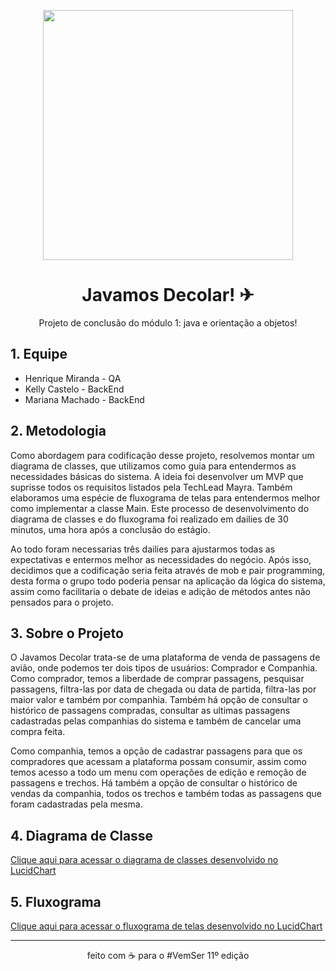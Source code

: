 <p align="center">
    <img src="https://i.imgur.com/Onf70eD.png" width="400">
</p>

<h1 align="center">Javamos Decolar! ✈</h1>
<p align="center">Projeto de conclusão do módulo 1: java e orientação a objetos!</p>

## 1. Equipe

- Henrique Miranda - QA
- Kelly Castelo - BackEnd
- Mariana Machado - BackEnd

## 2. Metodologia

Como abordagem para codificação desse projeto, resolvemos montar um diagrama de classes, 
que utilizamos como guia para entendermos as necessidades básicas do sistema. A ideia foi
desenvolver um MVP que suprisse todos os requisitos listados pela TechLead Mayra. Também elaboramos uma espécie 
de fluxograma de telas para entendermos melhor como implementar
a classe Main. Este processo de desenvolvimento do diagrama de classes e do fluxograma foi
realizado em dailies de 30 minutos, uma hora após a conclusão do estágio.

Ao todo foram necessarias três dailies para ajustarmos todas as expectativas e entermos melhor
as necessidades do negócio. Após isso, decidimos que a codificação seria feita através de mob e pair programming,
desta forma o grupo todo poderia pensar na aplicação da lógica do sistema, assim como facilitaria o debate de ideias e adição de
métodos antes não pensados para o projeto.

## 3. Sobre o Projeto

O Javamos Decolar trata-se de uma plataforma de venda de passagens de avião, onde podemos ter dois tipos de usuários: Comprador
e Companhia. Como comprador, temos a liberdade de comprar passagens, pesquisar passagens, filtra-las por data de chegada ou data
de partida, filtra-las por maior valor e também por companhia. Também há opção de consultar o histórico de passagens compradas,
consultar as ultimas passagens cadastradas pelas companhias do sistema e também de cancelar uma compra feita.

Como companhia, temos a opção de cadastrar passagens para que os compradores que acessam a plataforma possam consumir, assim como 
temos acesso a todo um menu com operações de edição e remoção de passagens e trechos. Há também a opção de consultar o histórico de
vendas da companhia, todos os trechos e também todas as passagens que foram cadastradas pela mesma.

## 4. Diagrama de Classe
<a href="https://lucid.app/lucidchart/1285a8ee-1100-4262-87d2-cc9b84bccaa6/edit?viewport_loc=-1745%2C-3413%2C2462%2C1454%2C0_0&invitationId=inv_b02c3c8a-8822-45b1-8d36-091e9d42d020">Clique aqui para acessar o diagrama de classes desenvolvido no LucidChart</a>

## 5. Fluxograma

<a href="https://lucid.app/lucidchart/4c69e8e0-7622-456d-af34-4524033bb477/edit?view_items=Qqfwu~hVPx5z&invitationId=inv_df65617b-c3b2-4b66-804a-ef7de31656b8">Clique aqui para acessar o fluxograma de telas desenvolvido no LucidChart</a>

<hr>

<p align="center">feito com ☕ para o #VemSer 11º edição</p>
